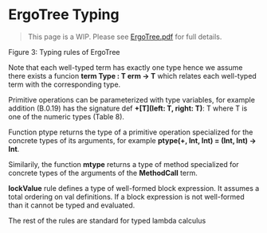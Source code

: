 # ErgoTree Typing
> This page is a WIP. Please see [ErgoTree.pdf](https://storage.googleapis.com/ergo-cms-media/docs/ErgoTree.pdf) for full details.


Figure 3: Typing rules of ErgoTree

Note that each well-typed term has exactly one type hence we assume there exists a funcion **term Type : T erm → T** which relates each well-typed term with the corresponding type.

Primitive operations can be parameterized with type variables, for example addition (B.0.19) has the signature def **+[T](left: T, right: T)**: T where T is one of the numeric types (Table 8).

Function ptype returns the type of a primitive operation specialized for the concrete types of its arguments, for example **ptype(+, Int, Int) = (Int, Int) → Int**.

Similarily, the function **mtype** returns a type of method specialized for concrete types of the arguments of the **MethodCall** term.

**lockValue** rule defines a type of well-formed block expression. It assumes a total ordering on val definitions. If a block expression is not well-formed than it cannot be typed and evaluated.

The rest of the rules are standard for typed lambda calculus